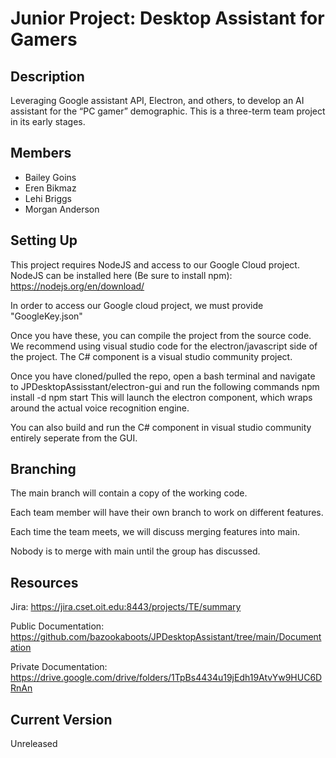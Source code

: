# Junior Project: Desktop Assistant for Gamers

## Description
Leveraging Google assistant API, Electron, and others, to develop an AI assistant for the “PC gamer” demographic. This is a three-term team project in its early stages.

## Members
* Bailey Goins
* Eren Bikmaz
* Lehi Briggs
* Morgan Anderson

## Setting Up
This project requires NodeJS and access to our Google Cloud project.
NodeJS can be installed here (Be sure to install npm): https://nodejs.org/en/download/

In order to access our Google cloud project, we must provide "GoogleKey.json"

Once you have these, you can compile the project from the source code. We recommend using visual studio code for the electron/javascript side of the project. The C# component is a visual studio community project. 

Once you have cloned/pulled the repo, open a bash terminal and navigate to JPDesktopAssisstant/electron-gui and run the following commands
    npm install -d
    npm start
This will launch the electron component, which wraps around the actual voice recognition engine. 

You can also build and run the C# component in visual studio community entirely seperate from the GUI.

## Branching
The main branch will contain a copy of the working code.

Each team member will have their own branch to work on different features.

Each time the team meets, we will discuss merging features into main.

Nobody is to merge with main until the group has discussed.

## Resources
Jira: https://jira.cset.oit.edu:8443/projects/TE/summary

Public Documentation: https://github.com/bazookaboots/JPDesktopAssistant/tree/main/Documentation

Private Documentation: https://drive.google.com/drive/folders/1TpBs4434u19jEdh19AtvYw9HUC6DRnAn

## Current Version
Unreleased
